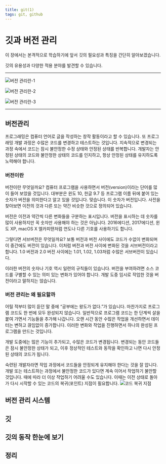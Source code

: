 ```yaml
---
title: git(1)
tags: git, github
---
```


# 깃과 버전 관리

이 장에서는 본격적으로 학습하기에 앞서 깃의 필요성과 특징을 간단히 알아보겠습니다.

깃의 유용성과 다양한 적용 분야를 발견할 수 있습니다.

- - -
![버전 관리란-1](/2022/05/27/page13/0001)


![버전 관리란-2](/2022/05/27/page13/0002)


![버전 관리란-3](/2022/05/27/page13/0003)
- - -

## 버전관리

프로그래밍은 컴퓨터 언어로 글을 작성하는 창작 활동이라고 할 수 있습니다. 또 프로그래밍 개발 과정은 수많은 코드를 변경하고 테스트하는 것입니다. 지속적으로 변경되는 과정 속에서 코드는 잠시 불안정한 수정 상태와 안정된 상태를 반복합니다. 개발자는 안정된 상태의 코드와 불안정한 상태의 코드를 인지하고, 항상 안정된 상태를 유지하도록 노력해야 합니다.

### 버전이란

버전이란 무엇일까요? 컴퓨터 프로그램을 사용하면서 버전(version)이라는 단어를 많이 들어 보았을 것입니다. 대부분은 윈도 10, 한글 9.7 등 프로그램 이름 뒤에 붙어 있는 숫자가 버전을 의미한다고 알고 있을 것입니다. 맞습니다. 이 숫자가 버전입니다. 사전을 찾아보면 이전의 것과 다른 또는 약간 비슷한 것으로 정의되어 있습니다.

버전은 이전과 약간씩 다른 변화들을 구분하는 표시입니다. 버전을 표시하는 데 숫자를 많이 사용하지만 꼭 숫자만 사용해야 하는 것은 아닙니다. 2016에디션, 2017에디션, 윈도 XP, macOS X 엘카피탠처럼 연도나 다른 기호를 사용하기도 합니다.

그렇다면 서브버전은 무엇일까요? 보통 버전과 버전 사이에도 코드가 수없이 변화되며 이 중간에도 버전이 있습니다. 이처럼 버전과 버전 사이에 변화된 것을 서브버전이라고 합니다. 1.0 버전과 2.0 버전 사이에는 1.01, 1.02, 1.03처럼 수많은 서브버전이 있습니다.

이러한 버전의 숫자나 기호 역시 일련의 규칙들이 있습니다. 버전을 부여하려면 소스 코드를 구별할 수 있는 의미 있는 변화가 있어야 합니다. 개발 도중 임시로 작업한 것을 버전이라고 말하지는 않습니다.

### 버전 관리는 왜 필요할까

어릴 적부터 많이 듣던 말 중에 “공부에는 왕도가 없다.”가 있습니다. 마찬가지로 프로그램 코드도 한 번에 모두 완성되지 않습니다. 일반적으로 프로그램 코드는 한 단계씩 살을 붙여 가면서 기능들을 추가해 나갑니다. 오랜 시간 동안 수많은 작업을 개선하면서 데이터는 변하고 끊임없이 증가합니다. 이러한 변화와 작업을 진행하면서 하나의 완성된 프로그램을 만드는 것입니다.

개발 도중에는 많은 기능이 추가되고, 수많은 코드가 변경됩니다. 변경되는 동안 코드들은 잠시 불안정한 상태가 되고, 이후 정상적인 테스트와 동작을 확인하고 나면 다시 안정된 상태의 코드가 됩니다.

숙련된 개발자라면 작업 과정에서 코드들을 안정되게 유지해야 한다는 것을 잘 압니다. 개발 또는 테스트하는 과정에서 불안정한 코드가 있다면 계속 이어서 작업하기 불안할 것입니다. 때에 따라 더 이상 작업하기 어려울 수도 있습니다. 이때는 이전 상태로 돌아가 다시 시작할 수 있는 코드의 복귀(포인트) 지점이 필요합니다.
![코드 복귀 지점](/2022/05/27/page13/0004)

## 버전 관리 시스템

## 깃

## 깃의 동작 한눈에 보기

## 정리